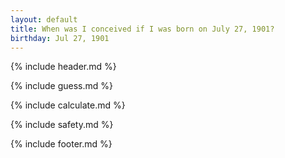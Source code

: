 ```yaml
---
layout: default
title: When was I conceived if I was born on July 27, 1901?
birthday: Jul 27, 1901
---
```


{% include header.md %}

{% include guess.md %}

{% include calculate.md %}

{% include safety.md %}

{% include footer.md %}



